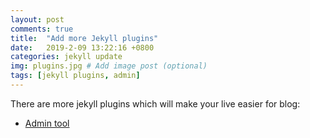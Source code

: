 ```yaml
---
layout: post
comments: true
title:  "Add more Jekyll plugins"
date:   2019-2-09 13:22:16 +0800
categories: jekyll update
img: plugins.jpg # Add image post (optional)
tags: [jekyll plugins, admin]
---
```


There are more jekyll plugins which will make your live easier for blog:
*  [Admin tool ](https://github.com/jekyll/jekyll-admin)
